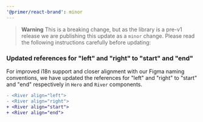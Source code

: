 ```yaml
---
'@primer/react-brand': minor
---
```

> **Warning**
> This is a breaking change, but as the library is a pre-v1 release we are publishing this update as a `minor` change. 
> Please read the following instructions carefully before updating:

### Updated references for "left" and "right" to "start" and "end"

For improved i18n support and closer alignment with our Figma naming conventions, we have updated the references for "left" and "right" to "start" and "end" respectively in `Hero` and `River` components.

```diff
- <River align="left">
- <River align="right">
+ <River align="start">
+ <River align="end">
```
